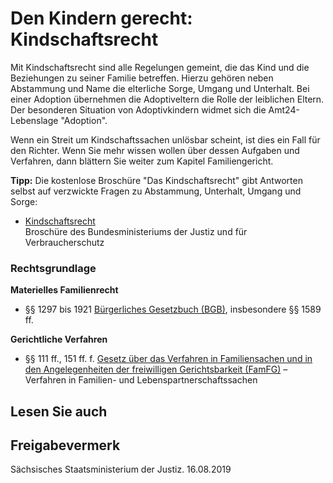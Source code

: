 # Den Kindern gerecht: Kindschaftsrecht

Mit Kindschaftsrecht sind alle Regelungen gemeint, die das Kind und die Beziehungen zu seiner Familie betreffen. Hierzu gehören neben Abstammung und Name die elterliche Sorge, Umgang und Unterhalt. Bei einer Adoption übernehmen die Adoptiveltern die Rolle der leiblichen Eltern. Der besonderen Situation von Adoptivkindern widmet sich die Amt24-Lebenslage "Adoption".

Wenn ein Streit um Kindschaftssachen unlösbar scheint, ist dies ein Fall für den Richter. Wenn Sie mehr wissen wollen über dessen Aufgaben und Verfahren, dann blättern Sie weiter zum Kapitel Familiengericht.

**Tipp:** Die kostenlose Broschüre "Das Kindschaftsrecht" gibt Antworten selbst auf verzwickte Fragen zu Abstammung, Unterhalt, Umgang und Sorge:

* [Kindschaftsrecht](https://www.bmjv.de/SharedDocs/Publikationen/DE/Kindschaftsrecht.html "Das Kindschaftsrecht (Bundesministerium der Justiz)")  
   Broschüre des Bundesministeriums der Justiz und für Verbraucherschutz

### Rechtsgrundlage

**Materielles Familienrecht**

* §§ 1297 bis 1921 [Bürgerliches Gesetzbuch (BGB)](https://www.gesetze-im-internet.de/bgb/ "Bürgerliches Gesetzbuch (BGB)"), insbesondere §§ 1589 ff.

**Gerichtliche Verfahren**

* §§ 111 ff., 151 ff. f. [Gesetz über das Verfahren in Familiensachen und in den Angelegenheiten der freiwilligen Gerichtsbarkeit (FamFG)](http://www.gesetze-im-internet.de/famfg/index.html "Gesetz über das Verfahren in Familiensachen und in den Angelegenheiten der freiwilligen Gerichtsbarkeit") – Verfahren in Familien- und Lebenspartnerschaftssachen

## Lesen Sie auch

## Freigabevermerk

Sächsisches Staatsministerium der Justiz. 16.08.2019
